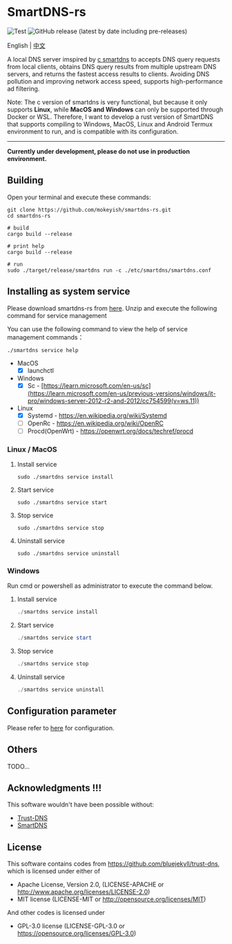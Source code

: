 # SmartDNS-rs

![Test](https://github.com/mokeyish/smartdns-rs/actions/workflows/test.yml/badge.svg?branch=main)
![GitHub release (latest by date including pre-releases)](https://img.shields.io/github/v/release/mokeyish/smartdns-rs?display_name=tag&include_prereleases)

English | [中文](https://github.com/mokeyish/smartdns-rs/blob/main/README.md)

A local DNS server imspired by [c smartdns](https://github.com/pymumu/smartdns) to accepts DNS query requests from local clients, obtains DNS query results from multiple upstream DNS servers, and returns the fastest access results to clients.
Avoiding DNS pollution and improving network access speed, supports high-performance ad filtering.

Note: The c version of smartdns is very functional, but because it only supports **Linux**, while **MacOS and Windows** can only be supported through Docker or WSL. Therefore, I want to develop a rust version of SmartDNS that supports compiling to Windows, MacOS, Linux and Android Termux environment to run, and is compatible with its configuration.

---

**Currently under development, please do not use in production environment.**

## Building

Open your terminal and execute these commands:

```shell
git clone https://github.com/mokeyish/smartdns-rs.git
cd smartdns-rs

# build
cargo build --release

# print help
cargo build --release

# run
sudo ./target/release/smartdns run -c ./etc/smartdns/smartdns.conf
```

## Installing as system service

Please download smartdns-rs from [here](https://github.com/mokeyish/smartdns-rs/releases). 
Unzip and execute the following command for service management


You can use the following command to view the help of service management commands：

```shell
./smartdns service help
```

- MacOS
  - [x] launchctl
- Windows
  - [x] Sc - [https://learn.microsoft.com/en-us/sc](https://learn.microsoft.com/en-us/previous-versions/windows/it-pro/windows-server-2012-r2-and-2012/cc754599(v=ws.11))
- Linux
  - [x] Systemd - https://en.wikipedia.org/wiki/Systemd
  - [ ] OpenRc - https://en.wikipedia.org/wiki/OpenRC
  - [ ] Procd(OpenWrt) - https://openwrt.org/docs/techref/procd

### Linux / MacOS

1. Install service

   ```shell
   sudo ./smartdns service install
   ```

2. Start service

   ```shell
   sudo ./smartdns service start
   ```

3. Stop service

   ```shell
   sudo ./smartdns service stop
   ```

4. Uninstall service

   ```shell
   sudo ./smartdns service uninstall
   ```

### Windows

Run cmd or powershell as administrator to execute the command below.

1. Install service

   ```powershell
   ./smartdns service install
   ```

2. Start service

   ```powershell
   ./smartdns service start
   ```

3. Stop service

   ```powershell
   ./smartdns service stop
   ```

4. Uninstall service

   ```powershell
   ./smartdns service uninstall
   ```

## Configuration parameter

Please refer to [here](https://github.com/pymumu/smartdns/blob/master/ReadMe_en.md#configuration-parameter) for configuration.


## Others

TODO...

## Acknowledgments !!!  

This software wouldn't have been possible without:

- [Trust-DNS](https://github.com/bluejekyll/trust-dns)
- [SmartDNS](https://github.com/pymumu/smartdns)



## License

This software contains codes from https://github.com/bluejekyll/trust-dns, which is licensed under either of


- Apache License, Version 2.0, (LICENSE-APACHE or http://www.apache.org/licenses/LICENSE-2.0)
- MIT license (LICENSE-MIT or http://opensource.org/licenses/MIT)


And other codes is licensed under

- GPL-3.0 license (LICENSE-GPL-3.0 or https://opensource.org/licenses/GPL-3.0)
